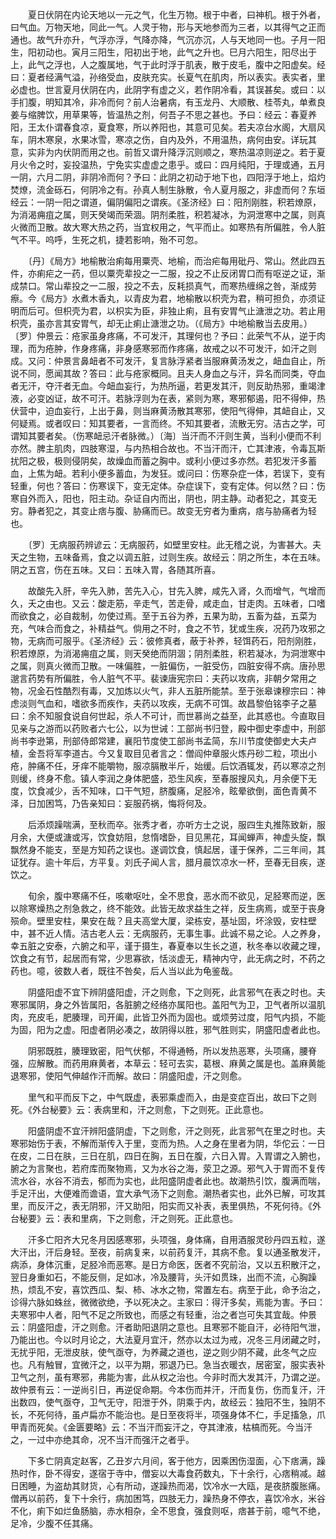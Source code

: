 <!-- { "loadSidebar": true } -->
　　夏日伏阴在内论天地以一元之气，化生万物。根于中者，曰神机。根于外者，曰气血。万物天地，同此一气。人灵于物，形与天地参而为三者，以其得气之正而通也。故气升亦升，气浮亦浮，气降亦降，气沉亦沉，人与天地同一也。子月一阳生，阳初动也。寅月三阳生，阳初出于地，此气之升也。巳月六阳生，阳尽出于上，此气之浮也，人之腹属地，气于此时浮于肌表，散于皮毛，腹中之阳虚矣。经曰：夏者经满气溢，孙络受血，皮肤充实。长夏气在肌肉，所以表实。表实者，里必虚也。世言夏月伏阴在内，此阴字有虚之义，若作阴冷看，其误甚矣。或曰：以手扪腹，明知其冷，非冷而何？前人治暑病，有玉龙丹、大顺散、桂苓丸，单煮良姜与缩脾饮，用草果等，皆温热之剂，何吾子不思之甚也。予曰：经云：春夏养阳，王太仆谓春食凉，夏食寒，所以养阳也，其意可见矣。若夫凉台水阁，大扇风车，阴木寒泉，水果冰雪，寒凉之伤，自内及外，不用温热，病何由安。详玩其意，实非为内伏阴而用之也。前哲又谓升降浮沉则顺之，寒热温凉则逆之。若于夏月火令之时，妄投温热，宁免实实虚虚之患乎。或曰：四月纯阳，于理或通，五月一阴，六月二阴，非阴冷而何？予曰：此阴之初动于地下也，四阳浮于地上，焰灼焚燎，流金砾石，何阴冷之有。孙真人制生脉散，令人夏月服之，非虚而何？东垣经云：一阴一阳之谓道，偏阴偏阳之谓疾。《圣济经》曰：阳剂刚胜，积若燎原，为消渴痈疽之属，则天癸竭而荣涸。阴剂柔胜，积若凝冰，为洞泄寒中之属，则真火微而卫散。故大寒大热之药，当宜权用之，气平而止。如寒热有所偏胜，令人脏气不平。呜呼，生死之机，捷若影响，殆不可忽。

　　〔丹〕《局方》地榆散治痢每用粟壳、地榆，而治疟每用砒丹、常山。然此四五件，亦痢疟之一药，但以粟壳辈投之一二服，投之不止反闭胃口而有呕逆之证，渐成禁口。常山辈投之一二服，投之不去，反耗损真气，而寒热缠绵之咎，渐成劳瘵。今《局方》水煮木香丸，以青皮为君，地榆散以枳壳为君，稍可担负，亦须证明而后可。但枳壳为君，以枳实为臣，非独止痢，且有安胃气止溏泄之功。若止用枳壳，虽亦言其安胃气，却无止痢止溏泄之功。（《局方》中地榆散当去皮用。）〔罗〕仲景云：疮家虽身疼痛，不可发汗，其理何也？予曰：此荣气不从，逆于肉理，而为疮肿，作身疼痛，非身感寒邪而作疼痛，故戒之以不可发汗，如汗之则成。又问：仲景言鼻衄者不可发汗，复言脉浮紧者当服麻黄汤发之，衄血自止，所说不同，愿闻其故？答曰：此与疮家概同。且夫人身血之与汗，异名而同类，夺血者无汗，夺汗者无血。今衄血妄行，为热所逼，若更发其汗，则反助热邪，重竭津液，必变凶证，故不可汗。若脉浮则为在表，紧则为寒，寒邪郁遏，阳不得伸，热伏营中，迫血妄行，上出于鼻，则当麻黄汤散其寒邪，使阳气得伸，其衄自止，又何疑焉。或者叹曰：知其要者，一言而终。不知其要者，流散无穷。洁古之学，可谓知其要者矣。（伤寒衄忌汗者脉微。）〔海〕当汗而不汗则生黄，当利小便而不利亦然。脾主肌肉，四肢寒湿，与内热相合故也。不当汗而汗，亡其津液，令毒瓦斯扰阳之极，极则侵阴矣，故燥血而蓄之胸中。或利小便过多亦然。若犯发汗多蓄血，上焦为衄。若利小便多蓄血，为发狂。或问曰：伤寒杂症一体，若误下，变有轻重，何也？答曰：伤寒误下，变无定体。杂症误下，变有定体。何以然？曰：伤寒自外而入，阳也，阳主动。杂证自内而出，阴也，阴主静。动者犯之，其变无穷。静者犯之，其变止痞与腹、胁痛而已。故变无穷者为重病，痞与胁痛者为轻也。

　　〔罗〕无病服药辨谚云：无病服药，如壁里安柱。此无稽之说，为害甚大。夫天之生物，五味备焉，食之以调五脏，过则生疾。故经云：阴之所生，本在五味。阴之五宫，伤在五味。又曰：五味入胃，各随其所喜。

　　故酸先入肝，辛先入肺，苦先入心，甘先入脾，咸先入肾，久而增气，气增而久，夭之由也。又云：酸走筋，辛走气，苦走骨，咸走血，甘走肉。五味者，口嗜而欲食之，必自裁制，勿使过焉。至于五谷为养，五果为助，五畜为益，五菜为充，气味合而食之，补精益气。倘用之不时，食之不节，犹或生疾，况药乃攻邪之物，无病而可服乎。《圣济经》云：彼修真者，蔽于补养，轻饵药石，阳剂刚胜，积若燎原，为消渴痈疽之属，则天癸绝而阴涸；阴剂柔胜，积若凝冰，为洞泄寒中之属，则真火微而卫散。一味偏胜，一脏偏伤，一脏受伤，四脏安得不病。唐孙思邈言药势有所偏胜，令人脏气不平。裴谏唐宪宗曰：夫药以攻病，非朝夕常用之物，况金石性酷烈有毒，又加炼以火气，非人五脏所能禁。至于张皋谏穆宗曰：神虑淡则气血和，嗜欲多而疾作，夫药以攻疾，无病不可饵。故昌黎伯铭李子之墓曰：余不知服食说自何世起，杀人不可计，而世慕尚之益至，此其惑也。今直取目见亲与之游而以药败者六七公，以为世诫：工部尚书归登，殿中御史李虚中，刑部尚书李逊第，刑部侍郎常建，襄阳节度使工部尚书孟简，东川节度使御史大夫卢植，金吾将军李道古。今又复取目见者言之：僧阎仲章服火炼丹砂二粒，项出小疮，肿痛不任，牙痒不能嚼物，服凉膈散半斤，始缓。后饮酒辄发，药以寒凉之剂则缓，终身不愈。镇人李润之身体肥盛，恐生风疾，至春服搜风丸，月余便下无度，饮食减少，舌不知味，口干气短，脐腹痛，足胫冷，眩晕欲倒，面色青黄不泽，日加困笃，乃告亲知曰：妄服药祸，悔将何及。

　　后添烦躁喘满，至秋而卒。张秀才者，亦听方士之说，服四生丸推陈致新，服月余，大便或溏或泻，饮食妨阻，怠惰嗜卧，目见黑花，耳闻蝉声，神虚头旋，飘飘然身不能支，至是方知药之误也。遂调饮食，慎起居，谨于保养，二三年间，其证犹存。逾十年后，方平复。刘氏子闻人言，腊月晨饮凉水一杯，至春无目疾，遂饮之。

　　旬余，腹中寒痛不任，咳嗽呕吐，全不思食，恶水而不欲见，足胫寒而逆，医以除寒燥热之剂急救之，终不能效。此皆无故求益生之祥，反生病焉，或至于丧身殒命。壁里安柱，果安在哉？且夫高堂大厦，梁栋安，基址固，坏涂毁，安柱壁中，甚不近人情。洁古老人云：无病服药，无事生事。此诚不易之论。人之养身，幸五脏之安泰，六腑之和平，谨于摄生，春夏奉以生长之道，秋冬奉以收藏之理，饮食之有节，起居而有常，少思寡欲，恬淡虚无，精神内守，此无病之时，不药之药也。噫，彼数人者，既往不咎矣，后人当以此为龟鉴哉。

　　阴盛阳虚不宜下辨阴盛阳虚，汗之则愈，下之则死，此言邪气在表之时也。夫寒邪属阴，身之外皆属阳，各脏腑之经络亦属阳也。盖阳气为卫，卫气者所以温肌肉，充皮毛，肥腠理，司开阖，此皆卫外而为固也。或烦劳过度，阳气内损，不能为固，阳为之虚。阳虚者阴必凑之，故阴得以胜，邪气胜则实，阴盛阳虚者此也。

　　阴邪既胜，腠理致密，阳气伏郁，不得通畅，所以发热恶寒，头项痛，腰脊强，应解散。而药用麻黄者，本草云：轻可去实，葛根、麻黄之属是也。盖麻黄能退寒邪，使阳气伸越作汗而解。故曰：阴盛阳虚，汗之则愈。

　　里气和平而反下之，中气既虚，表邪乘虚而入，由是变症百出，故曰下之则死。《外台秘要》云：表病里和，汗之则愈，下之则死。正此意也。

　　阳盛阴虚不宜汗辨阳盛阴虚，下之则愈，汗之则死，此言邪气在里之时也。夫寒邪始伤于表，不解而渐传入于里，变而为热。人之身在里者为阴，华佗云：一日在皮，二日在肤，三日在肌，四日在胸，五日在腹，六日入胃。入胃谓之入腑也，腑之为言聚也，若府库而聚物焉，又为水谷之海，荥卫之源。邪气入于胃而不复传流水谷，水谷不消去，郁而为实也，此阳盛阴虚者此也。故潮热引饮，腹满而喘，手足汗出，大便难而谵语，宜大承气汤下之则愈。潮热者实也，此外已解，可攻其里，而反汗之，表无阴邪，汗又助阳，阳实而又补表，表里俱热，不死何待。《外台秘要》云：表和里病，下之则愈，汗之则死。正此意也。

　　汗多亡阳齐大兄冬月因感寒邪，头项强，身体痛，自用酒服灵砂丹四五粒，遂大汗出，汗后身轻。至夜，前病复来，以前药复汗，其病不愈。复以通圣散发汗，病添，身体沉重，足胫冷而恶寒。是日方命医，医者不究前治，又以五积散汗之，翌日身重如石，不能反侧，足如冰，冷及腰背，头汗如贯珠，出而不流，心胸躁热，烦乱不安，喜饮西瓜、梨、柿、冰水之物，常置左右。病至于此，命予治之，诊得六脉如蛛丝，微微欲绝，予以死决之。主家曰：得汗多矣，焉能为害。予曰：夫寒邪中人者，阳气不足之所致也，而感之有轻重，治之者岂可失其宜哉。仲景云：阴盛阳虚，汗之则愈。汗者助阳退阴之意也。且寒邪不能自汗，必待阳气泄，乃能出也。今以时月论之，大法夏月宜汗，然亦以太过为戒，况冬三月闭藏之时，无扰乎阳，无泄皮肤，使气亟夺，为养藏之道也，逆之则少阴不藏，此冬气之应也。凡有触冒，宜微汗之，以平为期，邪退乃已。急当衣暖衣，居密室，服实表补卫气之剂，虽有寒邪，弗能为害，此从权之治也。今非时而大发其汗，乃谓之逆。故仲景有云：一逆尚引日，再逆促命期。今本伤而并汗，汗而复伤，伤而复汗，汗出数四，使气亟夺，卫气无守，阳泄于外，阴乘于内，故经云：独阳不生，独阴不长，不死何待，虽卢扁亦不能治也。是日至夜将半，项强身体不仁，手足搐急，爪甲青而死矣。《金匮要略》云：不当汗而妄汗之，夺其津液，枯槁而死。今当汗之，一过中亦绝其命，况不当汗而强汗之者乎。

　　下多亡阴真定赵客，乙丑岁六月间，客于他方，因乘困伤湿面，心下痞满，躁热时作，卧不得安，遂宿于寺中，僧妄以大毒食药数丸，下十余行，心痞稍减。越日困睡，为盗劫其财货，心有所动，遂躁热而渴，饮冷水一大瓯，是夜脐腹胀痛。僧再以前药，复下十余行，病加困笃，四肢无力，躁热身不停衣，喜饮冷水，米谷不化，痢下如烂鱼肠脑，赤水相杂，全不思食，强食则呕，痞甚于前，噫气不绝，足冷，少腹不任其痛。


